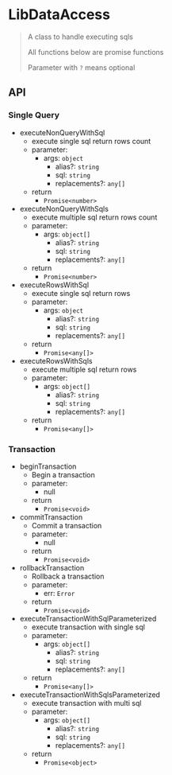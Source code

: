 # LibDataAccess

> A class to handle executing sqls
>
> All functions below are promise functions
>
> Parameter with `?` means optional



## API

### Single Query

- executeNonQueryWithSql
  - execute single sql return rows count
  - parameter: 
    - args: `object`
      - alias?: `string`
      - sql: `string`
      - replacements?: `any[]`
  - return
    - `Promise<number>`
- executeNonQueryWithSqls
  - execute multiple sql return rows count
  - parameter: 
    - args: `object[]`
      - alias?: `string`
      - sql: `string`
      - replacements?: `any[]`
  - return
    - `Promise<number>`
- executeRowsWithSql
  - execute single sql return rows
  - parameter: 
    - args: `object`
      - alias?: `string`
      - sql: `string`
      - replacements?: `any[]`
  - return
    - `Promise<any[]>`
- executeRowsWithSqls
  - execute multiple sql return rows
  - parameter: 
    - args: `object[]`
      - alias?: `string`
      - sql: `string`
      - replacements?: `any[]`
  - return
    - `Promise<any[]>`

### Transaction

- beginTransaction
  - Begin a transaction
  - parameter: 
    - null
  - return
    - `Promise<void>`
- commitTransaction
  - Commit a transaction
  - parameter: 
    - null
  - return
    - `Promise<void>`
- rollbackTransaction
  - Rollback a transaction
  - parameter: 
    - err: `Error`
  - return
    - `Promise<void>`
- executeTransactionWithSqlParameterized
  - execute transaction with single sql
  - parameter: 
    - args: `object[]`
      - alias?: `string`
      - sql: `string`
      - replacements?: `any[]`
  - return
    - `Promise<any[]>`
- executeTransactionWithSqlsParameterized
  - execute transaction with multi sql
  - parameter: 
    - args: `object[]`
      - alias?: `string`
      - sql: `string`
      - replacements?: `any[]`
  - return
    - `Promise<object>`

